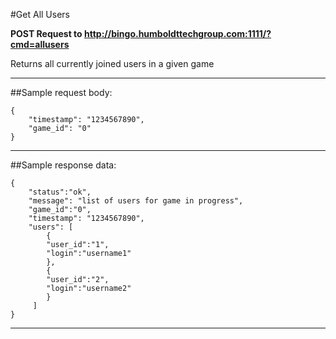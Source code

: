 #Get All Users

**POST Request to http://bingo.humboldttechgroup.com:1111/?cmd=allusers**

Returns all currently joined users in a given game

* * *

##Sample request body: 

	{  
 		"timestamp": "1234567890",  
 		"game_id": "0"  
	}
* * *

##Sample response data:

	{  
		"status":"ok",  
 		"message": "list of users for game in progress",
		"game_id":"0",  
		"timestamp": "1234567890",    
 		"users": [
			{
			"user_id":"1",
			"login":"username1"
			},
			{
			"user_id":"2",
			"login":"username2"
			}
		 ]
	}
* * *
